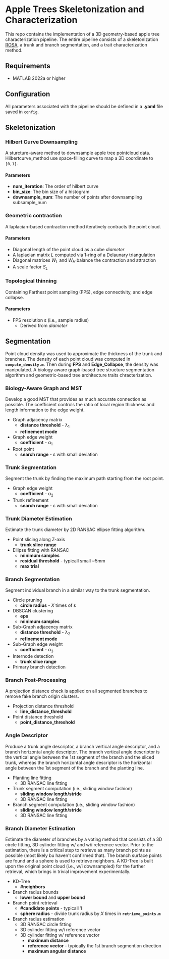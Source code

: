 # Apple Trees Skeletonization and Characterization

This repo contains the implementation of a 3D geometry-based apple tree characterization pipeline. The entire pipeline consists of a skeletonization [ROSA](https://github.com/jjcao/skeletonization), a trunk and branch segmentation, and a trait characterization method.

## Requirements

- MATLAB 2022a or higher

## Configuration

All parameters associated with the pipeline should be defined in a **.yaml** file saved in `config`.

## Skeletonization

### Hilbert Curve Downsampling

A sturcture-aware method to downsample apple tree pointcloud data. Hilbertcurve_method use space-filling curve to map a 3D coordinate to `[0,1]`.

#### Parameters

- **num_iteration**: The order of hilbert curve 
- **bin_size**: The bin size of a histogram
- **downsample_num**: The number of points after downsampling subsample_num

### Geometric contraction

A laplacian-based contraction method iteratively contracts the point cloud.

#### Parameters

- Diagonal length of the point cloud as a cube *diameter*
- A laplacian matrix *L* computed via 1-ring of a Delaunary triangulation
- Diagonal matrices *W<sub>L</sub>* and *W<sub>H</sub>* balance the contraction and attraction
- A scale factor *S<sub>L</sub>*

### Topological thinning

Containing Farthest point sampling (FPS), edge connectivity, and edge collapse.

#### Parameters

- FPS resolution &epsilon; (i.e., sample radius)
  - Derived from *diameter*

## Segmentation

Point cloud density was used to approximate the thickness of the trunk and branches. The density of each point cloud was computed in **`compute_density.m`**. Then during **FPS** and **Edge_Collapse**, the density was manipulated. A biology aware graph-based tree structure segmentation algorithm and geometric-based tree architecture traits chracterization.

### Biology-Aware Graph and MST

Develop a good MST that provides as much accurate connection as possible. The coefficient controls the ratio of local region thickness and length information to the edge weight.

- Graph adjacency matrix 
  - **distance threshold** - &lambda;<sub>1</sub> 
  - **refinement mode**
- Graph edge weight
  - **coefficient** - &alpha;<sub>1</sub>
- Root point 
  - **search range** - &epsilon; with small deviation

### Trunk Segmentation

Segment the trunk by finding the maximum path starting from the root point.

- Graph edge weight
  - **coefficient** - &alpha;<sub>2</sub>
- Trunk refinement 
  - **search range** - &epsilon; with small deviation

### Trunk Diameter Estimation

Estimate the trunk diameter by 2D RANSAC ellipse fitting algorithm.

- Point slicing along Z-axis
  - **trunk slice range**
- Ellipse fitting with RANSAC
  - **minimum samples**
  - **residual threshold** - typicall small ~5mm
  - **max trial**

### Branch Segmentation

Segment individual branch in a similar way to the trunk segmentation.

- Circle pruning
  - **circle radius** - *X* times of &epsilon;
- DBSCAN clustering
  - **eps**
  - **minimum samples**
- Sub-Graph adjacency matrix 
  - **distance threshold** - &lambda;<sub>2</sub> 
  - **refinement mode**
- Sub-Graph edge weight
  - **coefficient** - &alpha;<sub>3</sub>
- Internode detection
  - **trunk slice range**
- Primary branch detection

### Branch Post-Processing

A projection distance check is applied on all segmented branches to remove fake branch origin clusters.

- Projection distance threshold
  - **line_distance_threshold**
- Point distance threshold
  - **point_distance_threshold**

### Angle Descriptor

Produce a trunk angle descriptor, a branch vertical angle descriptor, and a branch horizontal angle descriptor. The branch vertical angle descriptor is the vertical angle between the 1st segment of the branch and the sliced trunk, whereas the branch horizontal angle descriptor is the horizontal angle between the 1st segment of the branch and the planting line.

- Planting line fitting
  - 3D RANSAC line fitting
- Trunk segment computation (i.e., sliding window fashion)
  - **sliding window length/stride**
  - 3D RANSAC line fitting
- Branch segment computation (i.e., sliding window fashion)
  - **sliding window length/stride**
  - 3D RANSAC line fitting

### Branch Diameter Estimation

Estimate the diameter of branches by a voting method that consists of a 3D circle fitting, 3D cylinder fitting w/ and w/i reference vector. Prior to the estimation, there is a critical step to retrieve as many branch points as possible (most likely bu haven't confirmed that). The branch surface points are found and a sphere is used to retrieve neighbors. A KD-Tree is built upon the original point cloud (i.e., w/i downsampled) for the further retrieval, which brings in trivial improvement experimentally.

- KD-Tree
  - **#neighbors**
- Branch radius bounds
  - **lower bound** and **upper bound**
- Branch point retrieval
  - **#candidate points** - typicall **1**
  - **sphere radius** - divide trunk radius by *X* times in **`retrieve_points.m`**
- Branch radius estimation
  - 3D RANSAC circle fitting
  - 3D cylinder fitting w/i reference vector
  - 3D cylinder fitting w/ reference vector
    - **maximum distance**
    - **reference vector** - typically the 1st branch segmention direction
    - **maximum angular distance**

